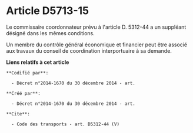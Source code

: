 # Article D5713-15

Le commissaire coordonnateur prévu à l'article D. 5312-44 a un suppléant désigné dans les mêmes conditions. 

Un membre du contrôle général économique et financier peut être associé aux travaux du conseil de coordination interportuaire
à sa demande.

**Liens relatifs à cet article**

	**Codifié par**:

	  - Décret n°2014-1670 du 30 décembre 2014 - art.

	**Créé par**:

	  - Décret n°2014-1670 du 30 décembre 2014 - art.

	**Cite**:

	  - Code des transports - art. D5312-44 (V)
